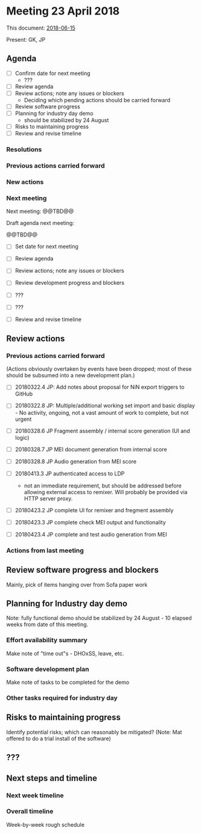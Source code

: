 # Meeting 23 April 2018

This document: [2018-06-15](./2018-06-15-meeting.md)

Present: GK, JP
 
## Agenda

- [ ] Confirm date for next meeting
    - ???
- [ ] Review agenda
- [ ] Review actions; note any issues or blockers
    - Deciding which pending actions should be carried forward
- [ ] Review software progress
- [ ] Planning for industry day demo 
    - should be stabilized by 24 August
- [ ] Risks to maintaining progress
- [ ] Review and revise timeline

### Resolutions


### Previous actions carried forward


### New actions


### Next meeting

Next meeting: @@TBD@@

Draft agenda next meeting:

@@TBD@@

- [ ] Set date for next meeting
- [ ] Review agenda
- [ ] Review actions; note any issues or blockers
- [ ] Review development progress and blockers
- [ ] ???
- [ ] ???
- [ ] Review and revise timeline


## Review actions

### Previous actions carried forward

(Actions obviously overtaken by events have been dropped; most of these should be subsumed into a new development plan.)

- [ ] 20180322.4  JP: Add notes about proposal for NiN export triggers to GitHub
- [ ] 20180322.8  JP: Multiple/additional working set import and basic display
      - No activity, ongoing, not a vast amount of work to complete, but not urgent
- [ ] 20180328.6  JP Fragment assembly / internal score generation (UI and logic)
- [ ] 20180328.7  JP MEI document generation from internal score
- [ ] 20180328.8  JP Audio generation from MEI score
- [ ] 20180413.3  JP authenticated access to LDP
    - not an immediate requirement, but should be addressed before allowing external access to remixer.  Will probably be provided via HTTP server proxy.

- [ ] 20180423.2  JP complete UI for remixer and fregment assembly
- [ ] 20180423.3  JP complete check MEI output and functionality
- [ ] 20180423.4  JP complete and test audio generation from MEI

### Actions from last meeting

## Review software progress and blockers

Mainly, pick of items hanging over from Sofa paper work

## Planning for Industry day demo

Note: fully functional demo should be stabilized by 24 August - 10 elapsed weeks from date of this meeting.

### Effort availability summary

Make note of "time out"s - DHOxSS, leave, etc.

### Software development plan

Make note of tasks to be completed for the demo

### Other tasks required for industry day


## Risks to maintaining progress

Identify potential risks; which can reasonably be mitigated?
(Note: Mat offered to do a trial install of the software)


## ???


## Next steps and timeline


### Next week timeline


### Overall timeline

Week-by-week rough schedule

